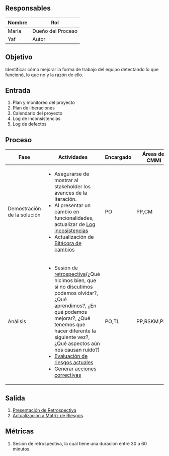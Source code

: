## Responsables
| Nombre    | Rol               | 
| --------- | ----------------- | 
| Marla     | Dueño del Proceso | 
| Yaf | Autor |


## Objetivo
Identificar cómo mejorar la forma de trabajo del equipo detectando lo que funcionó, lo que no y la razón de ello.


## Entrada 
1. Plan y monitoreo del proyecto
2. Plan de liberaciones
3. Calendario del proyecto
4. Log de inconsistencias
5. Log de defectos

## Proceso
<table>
  <thead>
    <tr>
      <th>Fase</th>
      <th>Actividades</th>
      <th>Encargado</th>
      <th>Áreas del CMMI</th>
    </tr>
  </thead>
  <tbody>
    <tr>
      <td>Demostración de la solución</td>
      <td>
      <ul>
          <li>Asegurarse de mostrar al stakeholder los avances de la Iteración.</li> 
         <li>Al presentar un cambio en funcionalidades, actualizar de <a href="https://docs.google.com/spreadsheets/d/1ET7v_fy04gPcxORL2C1uxDs2cp5DPIkXzZAsQrKJTUo/edit?usp=sharing">Log incosistencias</a></li>
         <li>Actualización de <a href="https://docs.google.com/spreadsheets/d/1ET7v_fy04gPcxORL2C1uxDs2cp5DPIkXzZAsQrKJTUo/edit?usp=sharing">Bitácora de cambios</a></li>
      </ul>
      </td>
      <td>PO</td>
      <td>PP,CM</td>
    </tr>
    <tr>
      <td>Análisis</td>
      <td>
          <ul>
              <li>Sesión de <a href="https://docs.google.com/presentation/d/12MnN0y6ZLH3cZj34giITkOceMhmeGRBj/edit#slide=id.p6">retrospectiva</a>(¿Qué hicimos bien, que si no discutimos podemos olvidar?, ¿Qué aprendimos?, ¿En qué podemos mejorar?, ¿Qué tenemos que hacer diferente la siguiente vez?, ¿Qué aspectos aún nos causan ruido?)
              </li>
              <li>
                  <a href="https://github.com/novaDepto/Nova/wiki/Proceso-de-monitoreo-de-riesgos">Evaluación de riesgos actuales</a> 
              </li> 
              <li>Generar <a href="https://github.com/novaDepto/Nova/wiki/Proceso-de-medidas-correctivas">acciones correctivas</a>
              </li>
          </ul>
      </td>
      <td>PO,TL</td>
      <td>PP,RSKM,PMC</td>
    </tr>
  </tbody>
</table>

## Salida
1. [Presentación  de Retrospectiva](https://docs.google.com/presentation/d/12MnN0y6ZLH3cZj34giITkOceMhmeGRBj/edit#slide=id.p6)
3. [Actualización a Mátriz de Riesgos](https://docs.google.com/spreadsheets/d/18VTmqZFssfmSA94mQ-7-Vk1mXdO4NWjvTCE1Hzx7w4g/edit?usp=sharing). 


## Métricas
1. Sesión de retrospectiva, la cual tiene una duración entre 30 a 60 minutos.

